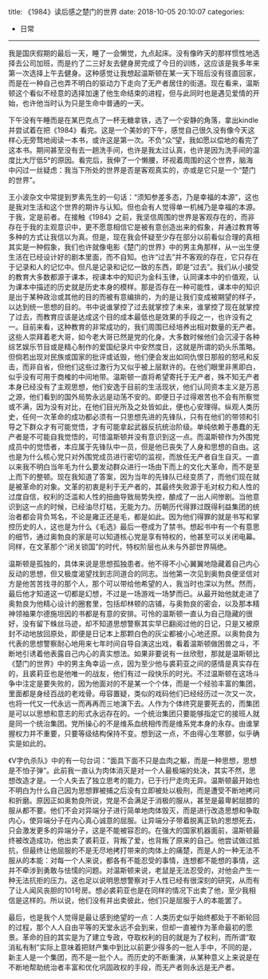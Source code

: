 title: 《1984》读后感之楚门的世界
date: 2018-10-05 20:10:07
categories:
- 日常

---

我是国庆假期的最后一天，睡了一会懒觉，九点起床。没有像昨天的那样惯性地选择去公司加班，而是约了二三好友去健身房完成了今日的训练，这应该是我多年来第一次选择上午去健身。这种感觉让我想起温斯顿在某一天下班后没有径直回家，而是在一种自己也弄不明白的驱动力下走向了无产者居住的街道。现在看来，温斯顿这个看似不经意的选择加速了他生命结束的进程，但与此同时也是遇见爱情的开始，也许他当时认为只是生命中普通的一天。

下午没有午睡而是在某巴克点了一杯无糖拿铁，选了一个安静的角落，拿出kindle并尝试着在把《1984》看完。这是一个美妙的下午，感觉自己很久没有像今天这样心无旁骛地阅读一本书，或许这是第一次。不负“众”望，我如愿以偿地的看完了这本书。期间甚至没有去一趟洗手间，也许是我太过认真，也许是因为洗手间的温度比大厅低5°的原因。看完后，我伸了一个懒腰，环视着周围的这个世界，脑海中闪过一丝疑虑：我当下所处的世界是否是客观真实的，亦或是它只是一个“楚门的世界”。

王小波杂文中常提到罗素先生的一句话：“须知参差多态，乃是幸福的本源”，这也是我对生活和这个世界的期许与认知。但也会有人觉得单一机械乃是幸福的本源。于我，定是前者。在接触《1984》之前，我坚信周围的世界是客观存在的，而非存在于我的主观意识中，更不愿意相信它是被有意创造出来的假象，并通过教育等多种的方式让我信以为真。但是，现在我会怀疑至少存在部分以前看似合理的真相其实是一种假象，我们也许就像电影《楚门的世界》中的男主角那样，从一出生便生活在已经设计好的剧本里面，而不自知。也许“过去”并不客观的存在，它只存在于记录和人的记忆中。但凡是记录和记忆一致的东西，即是“过去”。我们从小接受的教育大多数都源于课本，视课本中的知识为金科玉律，认同课本中的价值观，认为课本中描述的历史就是历史本身的模样。那是否存在一种可能性，课本中的知识是出于某种政治或其他的目的而被有意编排的，为的是让我们变成被期望的样子，以达到统一思想的目的。书中说谁掌控了过去就掌控了未来，谁掌控了现在就掌控了过去，而教育应该是达成这个目的成本最低也是效果的手段之一，也许没有之一。目前来看，这种教育的非常成功的，我们周围已经培养出相对数量的无产者。这些人崇拜着老大哥，如今老大哥已然是党的化身。大多数时候他们会沉浸于各种综艺娱乐节目或是精心制作的爱国纪录片中安然度日，这就是所谓的奶头乐策略。但倘若出现对民族或国家的批评或诋毁，他们便会发出如同仇恨日那般的怒吼和反击，而非自省，但他们这些过激行为又似乎被上层默许的。在他们眼里非黑即白，似乎没有可用于商榷的中间地带。温斯顿一直将希望寄托于无产者，殊不知无产者本身已经没有了主观思想，他们安逸于目前的生活现状，他们认同资本主义是万恶之源，他们看到的国外局势永远是动荡不安的。即便日子过得艰苦也不会有所察觉或不满，因为没有对比，在他们目光所及之处皆如此，便也心安理得。纵观人类历史，任何一次革命的成功都必须有一只思想先进的先锋队，只有在他们的带领和引导之下群众才有可能觉悟，才有可能拿起武器反抗统治阶级。单纯依赖于愚蠢的无产者是不可能自我觉悟的，可惜温斯顿并没有意识到这一点。而温斯顿作为外围党成员中的觉悟者，本应属于先锋队中一员，但是他已丧失了人身和思想的自由。这也是为什么核心党只对外围党成员进行密切的监视，而放任无产者自生自灭。一直以来我不明白当年毛为什么要发动群众进行一场由下而上的文化大革命，而不是至上而下的整顿。现在我知道了答案，因为当年的先锋队已经变质了，而他们现在就是被革命的对象。文革的初衷是利于无产者的，其最终失败源于毛对权力和人性的过度自信，权利的泛滥和人性的扭曲导致局势失控，酿成了一出人间惨剧。当他意识到这一点的时候，已经油尽灯枯，无能为力。历朝历代得罪过既得利益集团的统治者都会背负骂名，不论是雍正还是毛，都是如此。因为他们得罪的就是书写和掌控历史的人，这也是为什么《毛选》最后一卷成为了禁书。想起书中有一个有意思的细节，通过奥勃良的家是可以知道核心党是享有特权的，他甚至可以关闭电幕。同样，在文革那个“闭关锁国”的时代，特权阶层也从未与外部世界隔绝。

温斯顿是孤独的，具体来说是思想孤独患者。他不得不小心翼翼地隐藏着自己内心反动的思想，但又极度渴望找到志同道合的同志。当他第一次见到奥勃良便坚信对方是他苦苦找寻的那个人，那个可以带给他希望的人，我当时也深以为然。然而，最后他才知道这一切都是幻想，不过是一场游戏一场梦而已。从最开始他就走进了奥勃良为他精心设计的圈套里，包括却林顿的店铺，与奥勃良的密会，以及那本精神领袖果尔德施坦因的书都是有意的安排。可怜的温斯顿一直认为自己隐藏的很好，没有留下蛛丝马迹，却不知道思想警察其实早已翻阅过他的日记，只是又被原封不动地放回原处，即便是日记本上那颗白色的灰尘都被小心地还原。以奥勃良为代表的思想警察耐心地用来七年时间自导自演这出戏，看着温斯顿做困兽之斗，不断地引诱着他表露自己内心的真实想法。如果非要说有一丝欣慰，那就是温斯顿比《楚门的世界》中的男主角幸运一点，因为至少他与裘莉亚之间的感情是真实存在的，且裘莉亚也是他唯一的战友，他们有过一段快乐的时光。不过温斯顿在这场斗争中注定是要失败的，因为他面对的不是某一个个体，而是一个经验丰富的集团，里面都是身经百战的老戏骨。毋容置疑，类似的戏码他们已经经历过一次又一次，也将一代又一代永远一而再再而三地演下去。人作为个体终究是要死去的，而集团是可以以思想和意志的形式永远存在的。一个统治集团只要能够指定它的接班人就是同一个统治集团。党所操心的不是维系血统相传而是维系党本身的永存。由谁掌握权力并不重要，只要等级结构保持不变。想到这一点，不由得心生寒颤，似乎确实是如此的。

《V字仇杀队》中的有一句台词：“面具下面不只是血肉之躯，而是一种思想，思想是不怕子弹”。此前我一直认为肉体消灭是对一个人最极端的处决，其实不然，思想改造才是。一个人失去了独立思考的能力，已于行尸走肉无异。温斯顿最开始也不明白为什么自己因为思想罪被捕之后没有立即被处以极刑，而是遭受不断地拷问和折磨。原因正如奥勃良所说，党是不会满足于消极的服从，甚至是最卑躬屈膝的服从都不要。他们不会对异端分子进行简单地肉体毁灭，而是进行改造思想和争取内心，使异端分子在内心真心诚意的屈服。让异端分子带着脱离正轨的思想死去，只会激发更多的异端分子，这是不能被容忍的。在强大的国家机器面前，温斯顿最终被改造成功，他出卖了裘莉亚，背叛了爱，也背叛了原来的自己。他尝试做过抵抗，但最终让他屈服的不是无尽地拷打带来的肉体上的痛楚，而是人的一种无法不服从的本能：对每一个人来说，都各有不能忍受的事情，连想都不能想的事情，这并不牵涉到勇敢与怯懦的问题。对温斯顿来说，老鼠是无法忍受的，对他会产生一种无法抗拒的压力。这也足以说明思想警察对于人性已经有很深刻的研究，从而有了让人闻风丧胆的101号房。想必裘莉亚也是在同样的情况下出卖了他，至少我相信是这样的。所以说，他们没有并出卖彼此，他们只是屈服于人的本能罢了。

最后，也是我个人觉得是最让感到绝望的一点：人类历史似乎始终都处于不断轮回的过程，那个人人自由平等的天堂永远不会到来，但却一直被作为革命最初的愿景。革命的目的其实是为了建立专政，夺取权利的目的就是为了权利，而所谓“取消私有制”实际上意味着把财产集中到比以前更少得多的一批人手中，不同的是，新主人是一个集团，而不是一批个人。而历史的不断重演，从某种意义上来说是在不断地帮助统治者丰富和优化巩固政权的手段，而无产者则永远是无产者。